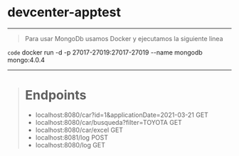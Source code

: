 # devcenter-apptest
---
> Para usar MongoDb usamos Docker y ejecutamos la siguiente linea
>
`code` docker run -d -p 27017-27019:27017-27019 --name mongodb mongo:4.0.4

---

> # Endpoints
>
> - localhost:8080/car?id=1&applicationDate=2021-03-21  GET
> - localhost:8080/car/busqueda?filter=TOYOTA  GET
> - localhost:8080/car/excel GET 
> - localhost:8081/log POST
> - localhost:8080/log GET
